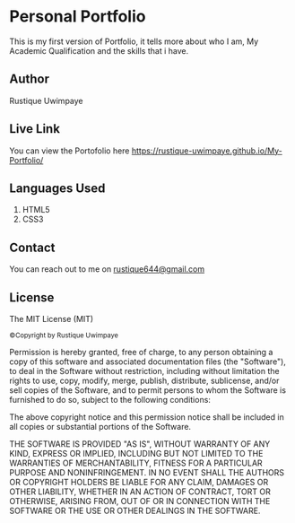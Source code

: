 # Personal Portfolio
 
This is my first version of Portfolio, it tells more about who I am, My Academic Qualification and the skills that i have.

## Author

Rustique Uwimpaye
 
## Live Link 

You can view the Portofolio here  https://rustique-uwimpaye.github.io/My-Portfolio/
 
## Languages Used
 
1. HTML5
2. CSS3

## Contact

You can reach out to me on rustique644@gmail.com
 
## License
 
The MIT License (MIT)

<small>&copy;Copyright by Rustique Uwimpaye</small>

Permission is hereby granted, free of charge, to any person obtaining a copy of this software and associated documentation files (the "Software"), to deal in the Software without restriction, including without limitation the rights to use, copy, modify, merge, publish, distribute, sublicense, and/or sell copies of the Software, and to permit persons to whom the Software is furnished to do so, subject to the following conditions:

The above copyright notice and this permission notice shall be included in all copies or substantial portions of the Software.

THE SOFTWARE IS PROVIDED "AS IS", WITHOUT WARRANTY OF ANY KIND, EXPRESS OR IMPLIED, INCLUDING BUT NOT LIMITED TO THE WARRANTIES OF MERCHANTABILITY, FITNESS FOR A PARTICULAR PURPOSE AND NONINFRINGEMENT. IN NO EVENT SHALL THE AUTHORS OR COPYRIGHT HOLDERS BE LIABLE FOR ANY CLAIM, DAMAGES OR OTHER LIABILITY, WHETHER IN AN ACTION OF CONTRACT, TORT OR OTHERWISE, ARISING FROM, OUT OF OR IN CONNECTION WITH THE SOFTWARE OR THE USE OR OTHER DEALINGS IN THE SOFTWARE.